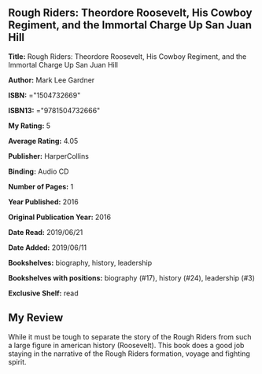## Rough Riders: Theordore Roosevelt, His Cowboy Regiment, and the Immortal Charge Up San Juan Hill

**Title:** Rough Riders: Theordore Roosevelt, His Cowboy Regiment, and the Immortal Charge Up San Juan Hill

**Author:** Mark Lee Gardner

**ISBN:** ="1504732669"

**ISBN13:** ="9781504732666"

**My Rating:** 5

**Average Rating:** 4.05

**Publisher:** HarperCollins

**Binding:** Audio CD

**Number of Pages:** 1

**Year Published:** 2016

**Original Publication Year:** 2016

**Date Read:** 2019/06/21

**Date Added:** 2019/06/11

**Bookshelves:** biography, history, leadership

**Bookshelves with positions:** biography (#17), history (#24), leadership (#3)

**Exclusive Shelf:** read


## My Review

While it must be tough to separate the story of the Rough Riders from such a large figure in american history (Roosevelt). This book does a good job staying in the narrative of the Rough Riders formation, voyage and fighting spirit.
